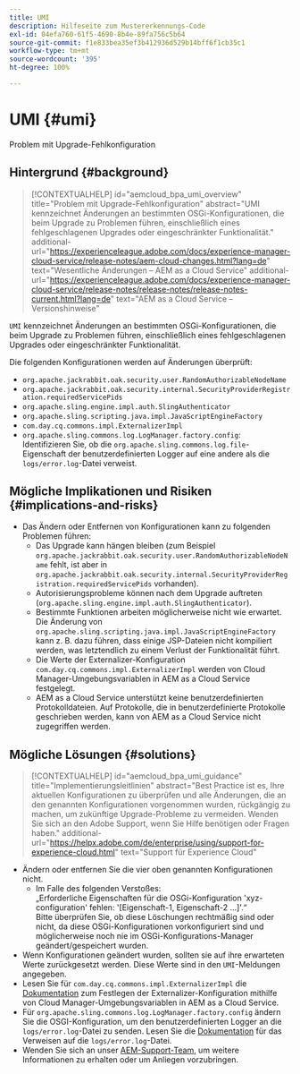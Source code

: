 ```yaml
---
title: UMI
description: Hilfeseite zum Mustererkennungs-Code
exl-id: 04efa760-61f5-4690-8b4e-89fa756c5b64
source-git-commit: f1e833bea35ef3b412936d529b14bff6f1cb35c1
workflow-type: tm+mt
source-wordcount: '395'
ht-degree: 100%

---
```


# UMI {#umi}

Problem mit Upgrade-Fehlkonfiguration

## Hintergrund {#background}

>[!CONTEXTUALHELP]
>id="aemcloud_bpa_umi_overview"
>title="Problem mit Upgrade-Fehlkonfiguration"
>abstract="UMI kennzeichnet Änderungen an bestimmten OSGi-Konfigurationen, die beim Upgrade zu Problemen führen, einschließlich eines fehlgeschlagenen Upgrades oder eingeschränkter Funktionalität."
>additional-url="https://experienceleague.adobe.com/docs/experience-manager-cloud-service/release-notes/aem-cloud-changes.html?lang=de" text="Wesentliche Änderungen – AEM as a Cloud Service"
>additional-url="https://experienceleague.adobe.com/docs/experience-manager-cloud-service/release-notes/release-notes/release-notes-current.html?lang=de" text="AEM as a Cloud Service – Versionshinweise"

`UMI` kennzeichnet Änderungen an bestimmten OSGi-Konfigurationen, die beim Upgrade zu Problemen führen, einschließlich eines fehlgeschlagenen Upgrades oder eingeschränkter Funktionalität.

Die folgenden Konfigurationen werden auf Änderungen überprüft:
* `org.apache.jackrabbit.oak.security.user.RandomAuthorizableNodeName`
* `org.apache.jackrabbit.oak.security.internal.SecurityProviderRegistration.requiredServicePids`
* `org.apache.sling.engine.impl.auth.SlingAuthenticator`
* `org.apache.sling.scripting.java.impl.JavaScriptEngineFactory`
* `com.day.cq.commons.impl.ExternalizerImpl`
* `org.apache.sling.commons.log.LogManager.factory.config`: Identifizieren Sie, ob die `org.apache.sling.commons.log.file`-Eigenschaft der benutzerdefinierten Logger auf eine andere als die `logs/error.log`-Datei verweist.

## Mögliche Implikationen und Risiken {#implications-and-risks}

* Das Ändern oder Entfernen von Konfigurationen kann zu folgenden Problemen führen:
   * Das Upgrade kann hängen bleiben (zum Beispiel `org.apache.jackrabbit.oak.security.user.RandomAuthorizableNodeName` fehlt, ist aber in `org.apache.jackrabbit.oak.security.internal.SecurityProviderRegistration.requiredServicePids` vorhanden).
   * Autorisierungsprobleme können nach dem Upgrade auftreten (`org.apache.sling.engine.impl.auth.SlingAuthenticator`).
   * Bestimmte Funktionen arbeiten möglicherweise nicht wie erwartet. Die Änderung von `org.apache.sling.scripting.java.impl.JavaScriptEngineFactory` kann z. B. dazu führen, dass einige JSP-Dateien nicht kompiliert werden, was letztendlich zu einem Verlust der Funktionalität führt.
   * Die Werte der Externalizer-Konfiguration `com.day.cq.commons.impl.ExternalizerImpl` werden von Cloud Manager-Umgebungsvariablen in AEM as a Cloud Service festgelegt.
   * AEM as a Cloud Service unterstützt keine benutzerdefinierten Protokolldateien. Auf Protokolle, die in benutzerdefinierte Protokolle geschrieben werden, kann von AEM as a Cloud Service nicht zugegriffen werden.

## Mögliche Lösungen {#solutions}

>[!CONTEXTUALHELP]
>id="aemcloud_bpa_umi_guidance"
>title="Implementierungsleitlinien"
>abstract="Best Practice ist es, Ihre aktuellen Konfigurationen zu überprüfen und alle Änderungen, die an den genannten Konfigurationen vorgenommen wurden, rückgängig zu machen, um zukünftige Upgrade-Probleme zu vermeiden. Wenden Sie sich an den Adobe Support, wenn Sie Hilfe benötigen oder Fragen haben."
>additional-url="https://helpx.adobe.com/de/enterprise/using/support-for-experience-cloud.html" text="Support für Experience Cloud"

* Ändern oder entfernen Sie die vier oben genannten Konfigurationen nicht.
   * Im Falle des folgenden Verstoßes:\
     „Erforderliche Eigenschaften für die OSGi-Konfiguration &#39;xyz-configuration&#39; fehlen: &#39;[Eigenschaft-1, Eigenschaft-2 ...]&#39;.“\
     Bitte überprüfen Sie, ob diese Löschungen rechtmäßig sind oder nicht, da diese OSGi-Konfigurationen vorkonfiguriert sind und möglicherweise noch nie im OSGi-Konfigurations-Manager geändert/gespeichert wurden.
* Wenn Konfigurationen geändert wurden, sollten sie auf ihre erwarteten Werte zurückgesetzt werden. Diese Werte sind in den `UMI`-Meldungen angegeben.
* Lesen Sie für `com.day.cq.commons.impl.ExternalizerImpl` die [Dokumentation](https://experienceleague.adobe.com/docs/experience-manager-cloud-service/implementing/developer-tools/externalizer.html?lang=de) zum Festlegen der Externalizer-Konfiguration mithilfe von Cloud Manager-Umgebungsvariablen in AEM as a Cloud Service.
* Für `org.apache.sling.commons.log.LogManager.factory.config` ändern Sie die OSGI-Konfiguration, um den benutzerdefinierten Logger an die `logs/error.log`-Datei zu senden. Lesen Sie die [Dokumentation](https://experienceleague.adobe.com/docs/experience-manager-learn/cloud-service/debugging/debugging-aem-as-a-cloud-service/logs.html?lang=de) für das Verweisen auf die `logs/error.log`-Datei.
* Wenden Sie sich an unser [AEM-Support-Team](https://helpx.adobe.com/de/enterprise/using/support-for-experience-cloud.html), um weitere Informationen zu erhalten oder um Anliegen vorzubringen.
